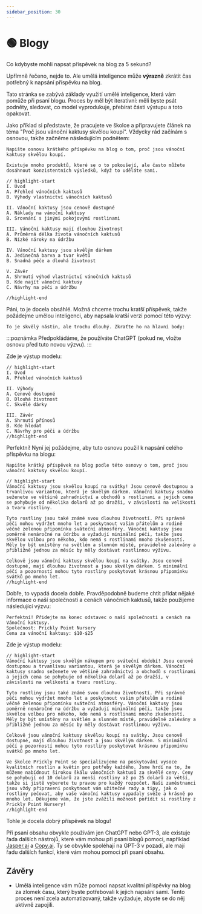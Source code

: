 ```yaml
---
sidebar_position: 30
---
```


# 🟢 Blogy

Co kdybyste mohli napsat příspěvek na blog za 5 sekund?

Upřímně řečeno, nejde to. Ale umělá inteligence může **výrazně** zkrátit čas potřebný k napsání příspěvku na blog.

Tato stránka se zabývá základy využití umělé inteligence, která vám pomůže při psaní blogu. Proces by měl být iterativní: měli byste psát podněty, sledovat, co model vyprodukuje, přebírat části výstupu a toto opakovat.

Jako příklad si představte, že pracujete ve školce a připravujete článek na téma "Proč jsou vánoční kaktusy skvělou koupí". Vždycky rád začínám s osnovou, takže začněme následujícím podnětem:

```text
Napište osnovu krátkého příspěvku na blog o tom, proč jsou vánoční kaktusy skvělou koupí.

Existuje mnoho produktů, které se o to pokoušejí, ale často můžete dosáhnout konzistentních výsledků, když to uděláte sami. 

// highlight-start
I. Úvod
A. Přehled vánočních kaktusů
B. Výhody vlastnictví vánočních kaktusů

II. Vánoční kaktusy jsou cenově dostupné
A. Náklady na vánoční kaktusy
B. Srovnání s jinými pokojovými rostlinami

III. Vánoční kaktusy mají dlouhou životnost
A. Průměrná délka života vánočních kaktusů
B. Nízké nároky na údržbu

IV. Vánoční kaktusy jsou skvělým dárkem
A. Jedinečná barva a tvar květů
B. Snadná péče a dlouhá životnost

V. Závěr
A. Shrnutí výhod vlastnictví vánočních kaktusů 
B. Kde najít vánoční kaktusy 
C. Návrhy na péči a údržbu

//highlight-end
```

Páni, to je docela obsáhlé. Možná chceme trochu kratší příspěvek, takže požádejme umělou inteligenci, aby napsala kratší verzi pomocí této výzvy:

```text
To je skvělý nástin, ale trochu dlouhý. Zkraťte ho na hlavní body:
```

:::poznámka
Předpokládáme, že používáte ChatGPT (pokud ne, vložte osnovu před tuto novou výzvu).
:::

Zde je výstup modelu:

```text
// highlight-start
I. Úvod 
A. Přehled vánočních kaktusů 

II. Výhody 
A. Cenově dostupné 
B. Dlouhá životnost 
C. Skvělé dárky 

III. Závěr 
A. Shrnutí přínosů 
B. Kde hledat 
C. Návrhy pro péči a údržbu
//highlight-end
```

Perfektní! Nyní jej požádejme, aby tuto osnovu použil k napsání celého příspěvku na blogu:

```text
Napište krátký příspěvek na blog podle této osnovy o tom, proč jsou vánoční kaktusy skvělou koupí.

// highlight-start
Vánoční kaktusy jsou skvělou koupí na svátky! Jsou cenově dostupnou a trvanlivou variantou, která je skvělým dárkem. Vánoční kaktusy snadno seženete ve většině zahradnictví a obchodů s rostlinami a jejich cena se pohybuje od několika dolarů až po dražší, v závislosti na velikosti a tvaru rostliny.

Tyto rostliny jsou také známé svou dlouhou životností. Při správné péči mohou vydržet mnoho let a poskytnout vašim přátelům a rodině věčně zelenou připomínku sváteční atmosféry. Vánoční kaktusy jsou poměrně nenáročné na údržbu a vyžadují minimální péči, takže jsou skvělou volbou pro někoho, kdo nemá s rostlinami mnoho zkušeností. Měly by být umístěny na světlém a slunném místě, pravidelně zalévány a přibližně jednou za měsíc by měly dostávat rostlinnou výživu. 

Celkově jsou vánoční kaktusy skvělou koupí na svátky. Jsou cenově dostupné, mají dlouhou životnost a jsou skvělým dárkem. S minimální péčí a pozorností mohou tyto rostliny poskytovat krásnou připomínku svátků po mnoho let.
//highlight-end
```

Dobře, to vypadá docela dobře. Pravděpodobně budeme chtít přidat nějaké informace o naší společnosti a cenách vánočních kaktusů, takže použijeme následující výzvu:

```text
Perfektní! Přidejte na konec odstavec o naší společnosti a cenách na Vánoční kaktusy.
Společnost: Prickly Point Nursery
Cena za vánoční kaktusy: $10-$25
```

Zde je výstup modelu:

```text
// highlight-start
Vánoční kaktusy jsou skvělým nákupem pro sváteční období! Jsou cenově dostupnou a trvanlivou variantou, která je skvělým dárkem. Vánoční kaktusy snadno seženete ve většině zahradnictví a obchodů s rostlinami a jejich cena se pohybuje od několika dolarů až po dražší, v závislosti na velikosti a tvaru rostliny.

Tyto rostliny jsou také známé svou dlouhou životností. Při správné péči mohou vydržet mnoho let a poskytnout vašim přátelům a rodině věčně zelenou připomínku sváteční atmosféry. Vánoční kaktusy jsou poměrně nenáročné na údržbu a vyžadují minimální péči, takže jsou skvělou volbou pro někoho, kdo nemá s rostlinami mnoho zkušeností. Měly by být umístěny na světlém a slunném místě, pravidelně zalévány a přibližně jednou za měsíc by měly dostávat rostlinnou výživu. 

Celkově jsou vánoční kaktusy skvělou koupí na svátky. Jsou cenově dostupné, mají dlouhou životnost a jsou skvělým dárkem. S minimální péčí a pozorností mohou tyto rostliny poskytovat krásnou připomínku svátků po mnoho let.

Ve školce Prickly Point se specializujeme na poskytování vysoce kvalitních rostlin a květin pro potřeby každého. Jsme hrdí na to, že můžeme nabídnout širokou škálu vánočních kaktusů za skvělé ceny. Ceny se pohybují od 10 dolarů za menší rostliny až po 25 dolarů za větší, takže si jistě vyberete tu pravou pro každý rozpočet. Naši zaměstnanci jsou vždy připraveni poskytnout vám užitečné rady a tipy, jak o rostliny pečovat, aby vaše vánoční kaktusy vypadaly svěže a krásně po mnoho let. Děkujeme vám, že jste zvážili možnost pořídit si rostliny z Prickly Point Nursery!
//highlight-end
```

Tohle je docela dobrý příspěvek na blogu!

Při psaní obsahu obvykle používám jen ChatGPT nebo GPT-3, ale existuje řada dalších nástrojů, které vám mohou při psaní blogů pomoci, například [Jasper.ai](https://www.jasper.ai/) a [Copy.ai](https://www.copy.ai/). Ty se obvykle spoléhají na GPT-3 v pozadí, ale mají řadu dalších funkcí, které vám mohou pomoci při psaní obsahu.

## Závěry

- Umělá inteligence vám může pomoci napsat kvalitní příspěvky na blog za zlomek času, který byste potřebovali k jejich napsání sami. Tento proces není zcela automatizovaný, takže vyžaduje, abyste se do něj aktivně zapojili.
